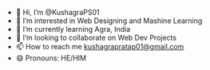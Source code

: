 - 👋 Hi, I’m @KushagraPS01
- 👀 I’m interested in Web Designing and Mashine Learning
-  🌱 I’m currently learning Agra, India
- 💞️ I’m looking to collaborate on Web Dev Projects
- 📫 How to reach me kushagrapratap01@gmail.com
- 😄 Pronouns: HE/HIM

<!---
KushagraPS01/KushagraPS01 is a ✨ special ✨ repository because its `README.md` (this file) appears on your GitHub profile.
You can click the Preview link to take a look at your changes.
--->
